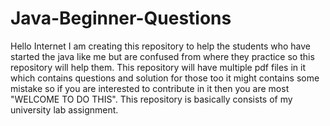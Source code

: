 # Java-Beginner-Questions
Hello Internet I am creating this repository to help the students who have started the java like me but are confused from where they practice so this repository will help them. This repository will have multiple pdf files in it which contains questions and solution for those too it might contains some mistake so if you are interested to contribute in it then you are most "WELCOME TO DO THIS". This repository is basically consists of my university lab assignment. 
